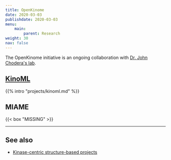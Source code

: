 ```yaml
---
title: OpenKinome
date: 2020-03-03
publishdate: 2020-03-03
menu:
    main:
        parent: Research
weight: 30
nav: false
---
```


The OpenKinome initiative is an ongoing collaboration with [Dr. John Chodera's lab](http://www.choderalab.org/).


## [KinoML](/projects/kinoml/)

{{% intro "projects/kinoml.md" %}}

## MIAME

{{< box "MISSING" >}}

***

## See also

* [Kinase-centric structure-based projects](/research/structure-based/kinases/)

